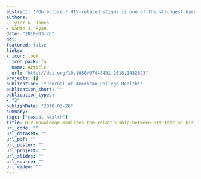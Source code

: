 ```yaml
---
abstract: '*Objective:* HIV-related stigma is one of the strongest barriers to prevention and treatment. HIV prevalence in U.S. college students is estimated around 0.02%, but is thought to be drastically underreported. We examined the influence of HIV knowledge on the relationship between HIV testing history and stigma in college students. *Participants:* A random sample of 2343 students, over the age of 18, attending a large university in the southeastern United States completed the survey in January 2016. *Methods:* A mediation model was constructed in regression framework to explore the relationship between HIV testing history, knowledge, and stigma. *Results:* HIV testing history was associated with higher knowledge scores (a path: B = 4.08, p < .001) and higher knowledge scores were associated with lower stigma (b path: B = .01, p < .001). These results suggest that HIV knowledge partially mediates the relation between HIV testing history and stigma in college students. *Conclusions:* HIV testing history may decrease stigma by increasing knowledge. Results can be used to inform college health promotion practice on developing programs and services.'
authors:
- Tyler G. James
- Sadie J. Ryan
date: "2018-03-26"
doi: 
featured: false
links:
- icon: lock
  icon_pack: fa
  name: Article
  url: "http://doi.org/10.1080/07448481.2018.1432623"
projects: []
publication: '*Journal of American College Health*'
publication_short: ""
publication_types:
- "2"
publishDate: "2018-03-26"
summary:
tags: ["sexual health"]
title: HIV knowledge mediates the relationship between HIV testing history and stigma in college students
url_code: ""
url_dataset: ""
url_pdf: ""
url_poster: ""
url_project: ""
url_slides: ""
url_source: ""
url_video: ""
---
```

<script type="text/javascript" src="https://d1bxh8uas1mnw7.cloudfront.net/assets/embed.js"></script><div class='altmetric-embed' data-badge-type='donut' data-condensed='true' data-badge-details='right' data-doi="10.1080/07448481.2018.1432623"></div>